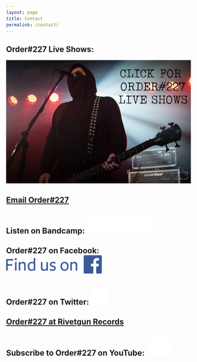 ```yaml
---
layout: page
title: Contact
permalink: /contact/
---
```


## Order#227 Live Shows:
<a href="http://www.songkick.com/artists/9002289"><img src="/img/o227_liveshows.jpg" alt="Order227 Live Shows"/></a>


## [Email Order#227](mailto:order227band@gmail.com)


## Listen on Bandcamp: <a href="https://order227.bandcamp.com"><img src="/img/bandcamp-logotype-light-128.png" alt="Bandcamp logo" height="50"/></a>


## Order#227 on Facebook: <a href="https://www.facebook.com/Order227Band/"><img src="/img/FB-FindUsonFacebook-online-512.png" alt="Find Order227 on Facebook" height="50"/></a>


## Order#227 on Twitter: <a href="https://twitter.com/order227band"><img src="/img/tw_link_g.png" alt="Follow Order227 on Twitter" height="50"/></a>


## [Order#227 at Rivetgun Records](http://www.rivetgunrecords.co.uk/order227/index.htm)


## Subscribe to Order#227 on YouTube: <a href="https://www.youtube.com/channel/UCO35S3PlOE1zmyndPTfsROw?sub_confirmation=1"><img src="/img/yt_icon_mono_dark.png" alt="Subscribe to Order227 on YouTube" height="50"/></a>